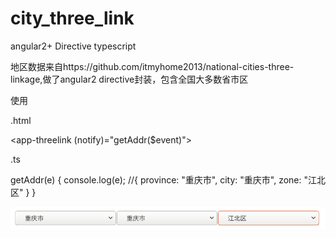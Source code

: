 # city_three_link
angular2+ Directive typescript

地区数据来自https://github.com/itmyhome2013/national-cities-three-linkage,做了angular2 directive封装，包含全国大多数省市区

使用

  .html
  
  <app-threelink (notify)="getAddr($event)"></app-threelink>
  
  .ts
  
  getAddr(e) {
    console.log(e); //{ province: "重庆市", city: "重庆市", zone: "江北区" }
  }
  
  ![image](https://github.com/ohfeifei/city_three_link/blob/master/Screenshot%20from%202018-09-28%2011-38-07.png)
  
